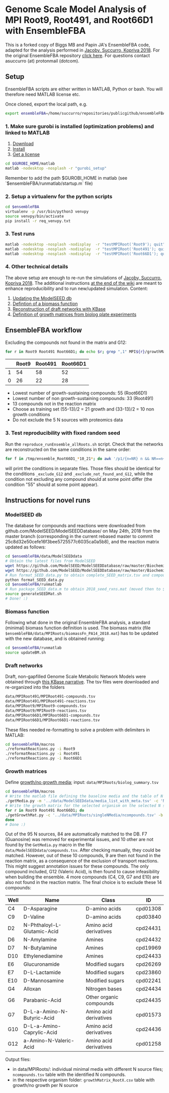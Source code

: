 # Genome Scale Model Analysis of MPI Root9, Root491, and Root66D1 with EnsembleFBA

This is a forked copy of Biggs MB and Papin JA's EnsembleFBA code, adapted for the
analysis performed in [Jacoby, Succurro, Kopriva 2018](MANUSCRIPT). For the original EnsembleFBA repository [click here](https://github.com/mbi2gs/ensembleFBA).
For questions contact asuccurro (at) protonmail (dotcom).


## Setup

EnsembleFBA scripts are either written in MATLAB, Python or bash. You will therefore need MATLAB license etc.

Once cloned, export the local path, e.g.
```bash
export ensembleFBA=/home/succurro/repositories/publicgithub/ensembleFBA/
```


### 1. Make sure gurobi is installed (optimization problems) and linked to MATLAB

1. [Download](http://www.gurobi.com/downloads/gurobi-optimizer)
2. [Install](http://www.gurobi.com/documentation/8.0/quickstart_linux/software_installation_guid.html)
3. [Get a license](http://www.gurobi.com/downloads/licenses/license-center)

```bash
cd $GUROBI_HOME/matlab
matlab -nodesktop -nosplash -r "gurobi_setup"
```

Remember to add the path $GUROBI_HOME in matlab (see `$ensembleFBA/runmatlab/startup.m` file)

### 2. Setup a virtualenv for the python scripts

```bash
cd $ensembleFBA
virtualenv -p /usr/bin/python3 venvpy
source venvpy/bin/activate
pip install -r req_venvpy.txt
```

### 3. Test runs


```bash
matlab -nodesktop -nosplash -nodisplay  -r "testMPIRoot('Root9'); quit"
matlab -nodesktop -nosplash -nodisplay  -r "testMPIRoot('Root491'); quit"
matlab -nodesktop -nosplash -nodisplay  -r "testMPIRoot('Root66D1'); quit"
```


### 4. Other technical details

The above setup are enough to re-run the simulations of [Jacoby, Succurro, Kopriva 2018](MANUSCRIPT).
The additional instructions [at the end of the wiki](#instructions-for-novel-runs) are meant to enhance reproducibility and to run new/updated simulation.
Content:
1. [Updating the ModelSEED db](modelseed-db)
2. [Defintion of a biomass function](biomass-function)
3. [Reconstruction of draft networks with KBase](draft-networks)
4. [Definition of growth matrices from biolog plate experiments](growth-matrices)



## EnsembleFBA workflow



Excluding the compounds not found in the matrix and G12:

```bash
for r in Root9 Root491 Root66D1; do echo $r; grep ",1" MPI${r}/growthMatrix_${r}_exclude_not_found_and_G12.csv | wc; grep ",0" MPI${r}/growthMatrix_${r}_exclude_not_found_and_G12.csv | wc; done
```

| |  Root9 | Root491 | Root66D1 |
| --- | --- | --- | --- |
| 1 | 54 | 58 | 52 |
| 0 | 26 | 22 | 28 |



* Lowest number of growth-sustaining compounds: 55 (Root66D1)
* Lowest number of non growth-sustaining compounds: 33 (Root491)
* 13 compounds not in the reaction matrix
* Choose as training set (55-13)/2 = 21 growth and (33-13)/2 = 10 non growth conditions
* Do not exclude the 5 N sources with proteomics data

### 3. Test reproducibility with fixed random seed

Run the `reproduce_runEnsemble_allRoots.sh` script. Check that the networks are reconstructed on the same conditions in the same order:

```bash
for f in /tmp/ensemble_Root66D1_*10_21*; do awk '/p1/{n=NR} n && NR==n+4 || NR==n+8' $f > /tmp/gcorder_${f:5:-3}out; done
```

will print the conditions in separate files. Those files should be identical for the conditions `_exclude_G12` and `_exclude_not_found_and_G12`, while the condition not excluding any compound should at some point differ (the condition "55" should at some point appear).



## Instructions for novel runs

### ModelSEED db

The database for compounds and reactions were downloaded from github.com/ModelSEED/ModelSEEDDatabase/ on May 24th, 2018 from
the master branch (corresponding in the current rebased master to commit 25c8d32e50cefe16f3bee5725577c6035ca0a5b8), and the reaction matrix updated as follows:

```bash
cd $ensembleFBA/data/ModelSEEDdata
# Obtain the latest files from ModelSEED
wget https://github.com/ModelSEED/ModelSEEDDatabase/raw/master/Biochemistry/compounds.tsv
wget https://github.com/ModelSEED/ModelSEEDDatabase/raw/master/Biochemistry/reactions.tsv
# Run format_SEED_data.py to obtain complete_SEED_matrix.tsv and compound_info_SEED.tsv
python format_SEED_data.py
cd $ensembleFBA/runmatlab
# Run package_SEED_data.m to obtain 2018_seed_rxns.mat (moved then to $ensembleFBA/data/ModelSEEDdata)
source generateSEEDMat.sh
# Done! :)
```

### Biomass function

Following what done in the original EnsembleFBA analysis, a standard (minimal) biomass function definition is used. The
biomass matrix (file `$ensembleFBA/data/MPIRoots/biomassFn_PA14_2018.mat`) has to
be updated with the new database, and is obtained running:

```bash
cd $ensembleFBA/runmatlab
source updateBM.sh
```

### Draft networks

Draft, non-gapfilled Genome Scale Metabolic Network Models were obtained through [this KBase narrative](https://narrative.kbase.us/narrative/ws.37070.obj.1).
The tsv files were downloaded and re-organized into the folders

```bash
data/MPIRoot491/MPIRoot491-compounds.tsv
data/MPIRoot491/MPIRoot491-reactions.tsv
data/MPIRoot9/MPIRoot9-compounds.tsv
data/MPIRoot9/MPIRoot9-reactions.tsv
data/MPIRoot66D1/MPIRoot66D1-compounds.tsv
data/MPIRoot66D1/MPIRoot66D1-reactions.tsv
```

These files needed re-formatting to solve a problem with delimiters in MATLAB:

```bash
cd $ensembleFBA/macros
./reformatReactions.py -i Root9
./reformatReactions.py -i Root491
./reformatReactions.py -i Root66D1
```

### Growth matrices

Define [growth/no growth media](growthmat); input: `data/MPIRoots/biolog_summary.tsv`

```bash
cd $ensembleFBA/macros
# Write the matlab file defining the baseline media and the table of N sources
./getMedia.py -m '../data/ModelSEEDdata/media_list_with_meta.tsv' -c 'Nitrogen' -b '../data/MPIRoots/biolog_summary.tsv' -o '../data/MPIRoots/singleNMedia/' -d '../data/ModelSEEDdata/compounds.tsv' -F
# Write the growth matrix for the selected organism on the selected N sources
for r in Root9 Root491 Root66D1; do
./getGrowthMat.py -c '../data/MPIRoots/singleNMedia/ncompounds.tsv' -b '../data/MPIRoots/biolog_summary.tsv' -o "../data/MPI${r}/" -i "${r}" -e 'A2 A5 A12 B6 B10';
done
# Done :)
```

Out of the 95 N sources, 84 are automatically matched to the DB.
F7 (Guanosine) was removed for experimental issues, and 
10 other are not found by the `GetMedia.py` macro in the file `data/ModelSEEDdata/compounds.tsv`.
After checking manually, they could be matched.
However, out of these 10 compounds, 9 are then not found in the reaction matrix, as a consequence of the exclusion of transport reactions.
This might suggest annotation issues for these compounds. The only compound included, G12 (Valeric Acid),
is then found to cause infeasibility when building the ensemble. 4 more compounds (C4, C9, G7 and E10) are also not found in the reaction matrix.
The final choice is to exclude these 14 compounds:

| Well | Name | Class | ID |
| --- | --- | --- | --- |
| C4 | D-Asparagine | D-amino acids | cpd01308 |
| C9 | D-Valine | D-amino acids | cpd03840 |
| D2 | N-Phthaloyl-L-Glutamic-Acid | Amino acid derivatives | cpd24431 |
| D6 | N-Amylamine | Amines | cpd24432 |
| D7 | N-Butylamine | Amines | cpd19969 |
| D10 | Ethylenediamine | Amines | cpd24433 |
| E6 | Glucuronamide | Modified sugars | cpd26269 |
| E7 | D-L-Lactamide | Modified sugars | cpd23860 |
| E10 | D-Mannosamine | Modified sugars | cpd02241 |
| G4 | Alloxan | Nitrogen bases | cpd24434 |
| G6 | Parabanic-Acid | Other organic compounds | cpd24435 |
| G7 | D-L-a-Amino-N-Butyric-Acid | Amino acid derivatives | cpd01573 |
| G10 | D-L-a-Amino-Caprylic-Acid | Amino acid derivatives | cpd24436 |
| G12 | a-Amino-N-Valeric-Acid | Amino acid derivatives | cpd01258 |


Output files:
* in data/MPIRoots/: individual minimal media with different N source files; `ncompounds.tsv` table with the identified N compounds.
* in the respective organism folder: `growthMatrix_RootX.csv` table with growth/no growth per N source

